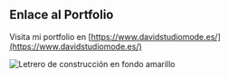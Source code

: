 ## Enlace al Portfolio

Visita mi portfolio en [https://www.davidstudiomode.es/](https://www.davidstudiomode.es/)


![Letrero de construcción en fondo amarillo](https://thumbs.dreamstime.com/z/letrero-de-la-construcci%C3%B3n-en-fondo-amarillo-33971542.jpg?w=992)
